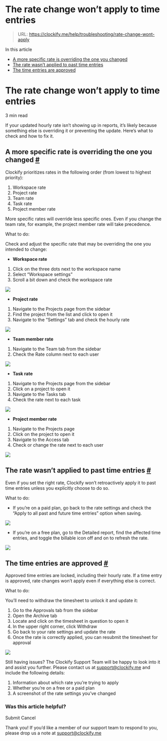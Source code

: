 # The rate change won’t apply to time entries

> URL: https://clockify.me/help/troubleshooting/rate-change-wont-apply

In this article

* [A more specific rate is overriding the one you changed](#a-more-specific-rate-is-overriding-the-one-you-changed)
* [The rate wasn’t applied to past time entries](#the-rate-wasn’t-applied-to-past-time-entries)
* [The time entries are approved](#the-time-entries-are-approved)

# The rate change won’t apply to time entries

3 min read

If your updated hourly rate isn’t showing up in reports, it’s likely because something else is overriding it or preventing the update. Here’s what to check and how to fix it.

## A more specific rate is overriding the one you changed [#](#a-more-specific-rate-is-overriding-the-one-you-changed)

Clockify prioritizes rates in the following order (from lowest to highest priority):

1. Workspace rate
2. Project rate
3. Team rate
4. Task rate
5. Project member rate

More specific rates will override less specific ones. Even if you change the team rate, for example, the project member rate will take precedence.

What to do:

Check and adjust the specific rate that may be overriding the one you intended to change:

* **Workspace rate**

1. Click on the three dots next to the workspace name
2. Select “Workspace settings”
3. Scroll a bit down and check the workspace rate

![](https://clockify.me/help/wp-content/uploads/2025/06/AD_4nXf2Dy01aHax4fF4KM19_elxgFgngJPoSjz5MP4QLPRlsnWz7ixs2A47hOhg2kbtpVGkluKVEJM2IeHsT_p_n1eMmEisGcUAtGdDJLiWV3KyC5mOTX0-e-45Y3_XiXRj6EEGIZunfA.png)

* **Project rate**

1. Navigate to the Projects page from the sidebar
2. Find the project from the list and click to open it
3. Navigate to the “Settings” tab and check the hourly rate

![](https://clockify.me/help/wp-content/uploads/2025/06/AD_4nXco480jowLtHXb8ushNh1t6E_MF9p0K_t8tkKikxd6M_zWFG4wiRxg-3NIPhchag0jPZs7x1VkhRMmX_hgixIx0g9hcFYvEgplgqzQmIm4yimpk7ZUOwCI6SDf2VfBzvn9fIOh0.png)

* **Team member rate**

1. Navigate to the Team tab from the sidebar
2. Check the Rate column next to each user

![](https://clockify.me/help/wp-content/uploads/2025/06/AD_4nXcF-Wbg5gFYhuvhK15lnjJQDmEk2K8gtS-mXPL4DYE8SueAYZUR3KirAS9WOO-5CLEtZyzmBBVrPjjX7ncTxX6vxX-c_1fQhgnE-7IUAQ-ZZCHBQFcbAAx8JawTtmI0MUBnxnE.png)

* **Task rate**

1. Navigate to the Projects page from the sidebar
2. Click on a project to open it
3. Navigate to the Tasks tab
4. Check the rate next to each task

![](https://clockify.me/help/wp-content/uploads/2025/06/AD_4nXei9vbAZjthLLB98WUWEBiL3vUitZkOwpHtzRC6fE0B818bpHTH9r-8yhJPKmUDzUY8-C8kLX6HtnUnn94Mq40kAu73vYe3u7nzS730ILfOwE8ylLlrgIgP-E2fNkIWve2xAtMj.png)

* **Project member rate**

1. Navigate to the Projects page
2. Click on the project to open it
3. Navigate to the Access tab
4. Check or change the rate next to each user

![](https://clockify.me/help/wp-content/uploads/2025/06/AD_4nXeb11ZEqmUBEuL8y2mNlG0hKTSK6V1BoSnHZC0hg1Oj4tpwALv6EHVUeMfGKrAr_J3C0snZHnP4qMQLschpOy_Vibeni0LfKTBVg9gSXTzKLBQp5KrlhcMXlZq9WyHZ1rr79cp9.png)

## The rate wasn’t applied to past time entries [#](#the-rate-wasnt-applied-to-past-time-entries)

Even if you set the right rate, Clockify won’t retroactively apply it to past time entries unless you explicitly choose to do so.

What to do:

* If you’re on a paid plan, go back to the rate settings and check the “Apply to all past and future time entries” option when saving.

![](https://clockify.me/help/wp-content/uploads/2025/06/AD_4nXfPDPfVn6U24Hnqx15YN9bJf3-BFeCj3_mTnUfA7bCZBqo9OF_-IMIUEe3REkMvM-BXYJicuzhpzGKu0kDat9KjlNw7f9q3a3n_NMZ2UcSiJCvxktgveoAD7ZWgFZcWuBWhhSqYfQ.png)

* If you’re on a free plan, go to the Detailed report, find the affected time entries, and toggle the billable icon off and on to refresh the rate.

![](https://clockify.me/help/wp-content/uploads/2025/06/AD_4nXfqhzsdxEZ7ZrzgUX3_HHDe-HfIi4Fa0DVQJTQIAg2h79z0lAMnwir4nTSNiGKPp88XRnQniSTOVrPGy3Rf7EnjsKDoNT99cu6nqE18v3lKT8eAZaiC2crxcVAv5Mw2DKpIAwEe-A.gif)

## The time entries are approved [#](#the-time-entries-are-approved)

Approved time entries are locked, including their hourly rate. If a time entry is approved, rate changes won’t apply even if everything else is correct.

What to do:

You’ll need to withdraw the timesheet to unlock it and update it:

1. Go to the Approvals tab from the sidebar
2. Open the Archive tab
3. Locate and click on the timesheet in question to open it
4. In the upper right corner, click Withdraw
5. Go back to your rate settings and update the rate
6. Once the rate is correctly applied, you can resubmit the timesheet for approval

![](https://clockify.me/help/wp-content/uploads/2025/06/Screenshot-2025-08-04-at-18.26.45-1-1024x496.png)

Still having issues? The Clockify Support Team will be happy to look into it and assist you further. Please contact us at support@clockify.me and include the following details:

1. Information about which rate you’re trying to apply
2. Whether you’re on a free or a paid plan
3. A screenshot of the rate settings you’ve changed

### Was this article helpful?

Submit
Cancel

Thank you! If you’d like a member of our support team to respond to you, please drop us a note at support@clockify.me